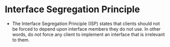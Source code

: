 # Interface Segregation Principle
* The Interface Segregation Principle (ISP) states that clients should not be forced to depend upon interface members they do not use. In other words, do not force any client to implement an interface that is irrelevant to them.